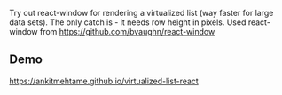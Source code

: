 Try out react-window for rendering a virtualized list (way faster for large data sets). The only catch is - it needs row height in pixels.
Used react-window from https://github.com/bvaughn/react-window

## Demo
https://ankitmehtame.github.io/virtualized-list-react
